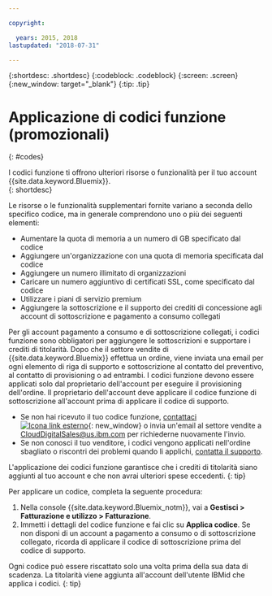```yaml
---

copyright:

  years: 2015, 2018
lastupdated: "2018-07-31"

---
```


{:shortdesc: .shortdesc}
{:codeblock: .codeblock}
{:screen: .screen}
{:new_window: target="_blank"}
{:tip: .tip}

# Applicazione di codici funzione (promozionali)
{: #codes}

I codici funzione ti offrono ulteriori risorse o funzionalità per il tuo account {{site.data.keyword.Bluemix}}.  
{: shortdesc}

Le risorse o le funzionalità supplementari fornite variano a seconda dello specifico codice, ma in generale comprendono uno o più dei seguenti elementi:

  * Aumentare la quota di memoria a un numero di GB specificato dal codice
  * Aggiungere un'organizzazione con una quota di memoria specificata dal codice
  * Aggiungere un numero illimitato di organizzazioni
  * Caricare un numero aggiuntivo di certificati SSL, come specificato dal codice
  * Utilizzare i piani di servizio premium
  * Aggiungere la sottoscrizione e il supporto dei crediti di concessione agli account di sottoscrizione e pagamento a consumo collegati

Per gli account pagamento a consumo e di sottoscrizione collegati, i codici funzione sono obbligatori per aggiungere le sottoscrizioni e supportare i crediti di titolarità. Dopo che il settore vendite di {{site.data.keyword.Bluemix}} effettua un ordine, viene inviata una email per ogni elemento di riga di supporto e sottoscrizione al contatto del preventivo, al contatto di provisioning o ad entrambi. I codici funzione devono essere applicati solo dal proprietario dell'account per eseguire il provisioning dell'ordine. Il proprietario dell'account deve applicare il codice funzione di sottoscrizione all'account prima di applicare il codice di supporto.

  * Se non hai ricevuto il tuo codice funzione, [contattaci ![Icona link esterno](../icons/launch-glyph.svg "Icona link esterno")](https://www.ibm.com/cloud-computing/bluemix/contact-us){: new_window} o invia un'email al settore vendite a CloudDigitalSales@us.ibm.com per richiederne nuovamente l'invio.
  * Se non conosci il tuo venditore, i codici vengono applicati nell'ordine sbagliato o riscontri dei problemi quando li applichi, [contatta il supporto](/docs/get-support/howtogetsupport.html). 

L'applicazione dei codici funzione garantisce che i crediti di titolarità siano aggiunti al tuo account e che non avrai ulteriori spese eccedenti.
{: tip}

Per applicare un codice, completa la seguente procedura:

1. Nella console {{site.data.keyword.Bluemix_notm}}, vai a **Gestisci > Fatturazione e utilizzo > Fatturazione**.
2. Immetti i dettagli del codice funzione e fai clic su **Applica codice**. Se non disponi di un account a pagamento a consumo o di sottoscrizione collegato, ricorda di applicare il codice di sottoscrizione prima del codice di supporto.

Ogni codice può essere riscattato solo una volta prima della sua data di scadenza. La titolarità viene aggiunta all'account dell'utente IBMid che applica i codici. 
{: tip}
